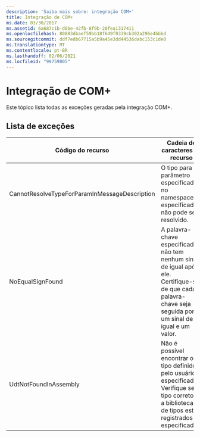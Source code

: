 ```yaml
---
description: 'Saiba mais sobre: integração COM+'
title: Integração de COM+
ms.date: 03/30/2017
ms.assetid: 6a687c1b-d0be-42fb-8f9b-20fea1317411
ms.openlocfilehash: 80883dbaef59bb18f649f0339cb302a296e4bbbd
ms.sourcegitcommit: ddf7edb67715a5b9a45e3dd44536dabc153c1de0
ms.translationtype: MT
ms.contentlocale: pt-BR
ms.lasthandoff: 02/06/2021
ms.locfileid: "99759805"
---
```

# <a name="com-integration"></a>Integração de COM+

Este tópico lista todas as exceções geradas pela integração COM+.  
  
## <a name="exception-list"></a>Lista de exceções  
  
|Código do recurso|Cadeia de caracteres de recurso|  
|-------------------|---------------------|  
|CannotResolveTypeForParamInMessageDescription|O tipo para o parâmetro especificado no namespace especificado não pode ser resolvido.|  
|NoEqualSignFound|A palavra-chave especificada não tem nenhum sinal de igual após ele. Certifique-se de que cada palavra-chave seja seguida por um sinal de igual e um valor.|  
|UdtNotFoundInAssembly|Não é possível encontrar o tipo definido pelo usuário especificado. Verifique se o tipo correto e a biblioteca de tipos estão registrados e especificados.|
